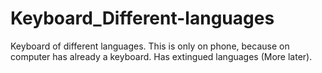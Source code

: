 # Keyboard_Different-languages
Keyboard of different languages. This is only on phone, because on computer has already a keyboard. Has extingued languages (More later).
